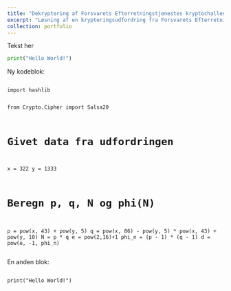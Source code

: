 ```yaml
---
title: "Dekryptering af Forsvarets Efterretningstjenestes kryptochallenge (2023)"
excerpt: "Løsning af en krypteringsudfordring fra Forsvarets Efterretningstjeneste ved hjælp af RSA og stream cipher (Salsa20). Opgaven krævede analyse af kryptografiske hints og dekryptering af en skjult besked<br/><img src='/images/fe_krypto_artikel.jpg' width='500' height='300'>"
collection: portfolio
---
```



Tekst her
```python
print("Hello World!")
```

Ny kodeblok:

<div class="code-container">
    <div class="code-header">
        <div class="circle red"></div>
        <div class="circle yellow"></div>
        <div class="circle green"></div>
    </div>
    <pre><code class="language-python">
import hashlib

from Crypto.Cipher import Salsa20

# Givet data fra udfordringen
x = 322
y = 1333

# Beregn p, q, N og phi(N)
p = pow(x, 43) + pow(y, 5)
q = pow(x, 86) - pow(y, 5) * pow(x, 43) + pow(y, 10)
N = p * q
e = pow(2,16)+1
phi_n = (p - 1) * (q - 1)
d = pow(e, -1, phi_n)
    </code></pre>
</div>



En anden blok:

<div class="code-container">
    <div class="code-header">
        <div class="circle red"></div>
        <div class="circle yellow"></div>
        <div class="circle green"></div>
    </div>
    <pre><code class="language-python">
print("Hello World!") </code></pre>
</div>
